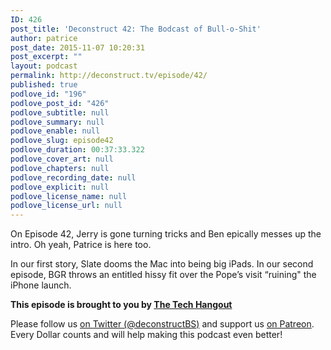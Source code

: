 ```yaml
---
ID: 426
post_title: 'Deconstruct 42: The Bodcast of Bull-o-Shit'
author: patrice
post_date: 2015-11-07 10:20:31
post_excerpt: ""
layout: podcast
permalink: http://deconstruct.tv/episode/42/
published: true
podlove_id: "196"
podlove_post_id: "426"
podlove_subtitle: null
podlove_summary: null
podlove_enable: null
podlove_slug: episode42
podlove_duration: 00:37:33.322
podlove_cover_art: null
podlove_chapters: null
podlove_recording_date: null
podlove_explicit: null
podlove_license_name: null
podlove_license_url: null
---
```

<p>On Episode 42, Jerry is gone turning tricks and Ben epically messes up the intro.  Oh yeah, Patrice is here too.</p>
<p>In our first story, Slate dooms the Mac into being big iPads.  In our second episode, BGR throws an entitled hissy fit over the Pope’s visit “ruining" the iPhone launch.</p>
<p><strong>This episode is brought to you by <a href="http://thetechhangout.com">The Tech Hangout</a></strong>
</p>
<p>
Please follow us <a href="http://twitter.com/deconstructBS">on Twitter (@deconstructBS)</a> and support us <a href="http://patreon.com/deconstruct">on Patreon</a>. Every Dollar counts and will help making this podcast even better!
</p>